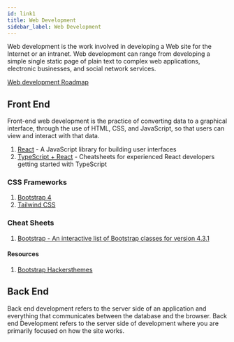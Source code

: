 ```yaml
---
id: link1
title: Web Development
sidebar_label: Web Development
---
```


Web development is the work involved in developing a Web site for the Internet or an intranet. Web development can range from developing a simple single static page of plain text to complex web applications, electronic businesses, and social network services.

[Web development Roadmap](https://roadmap.sh/)

## Front End

Front-end web development is the practice of converting data to a graphical interface, through the use of HTML, CSS, and JavaScript, so that users can view and interact with that data.

1. [React](https://reactjs.org/docs/getting-started.html) - A JavaScript library for building user interfaces
2. [TypeScript + React](https://react-typescript-cheatsheet.netlify.app/docs/basic/setup) - Cheatsheets for experienced React developers getting started with TypeScript

### CSS Frameworks

1. [Bootstrap 4](https://getbootstrap.com/docs/4.0/getting-started/introduction/)
2. [Tailwind CSS](https://tailwindcss.com/)

### Cheat Sheets

1. [Bootstrap - An interactive list of Bootstrap classes for version 4.3.1](https://hackerthemes.com/bootstrap-cheatsheet/)

#### Resources

1. [Bootstrap Hackersthemes](https://hackerthemes.com/bootstrap-themes/)

## Back End

Back end development refers to the server side of an application and everything that communicates between the database and the browser. Back end Development refers to the server side of development where you are primarily focused on how the site works.

